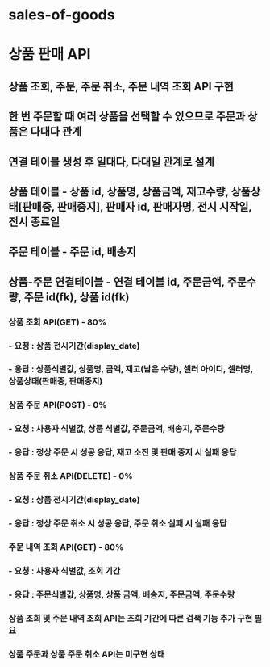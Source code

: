 # sales-of-goods

# 상품 판매 API

## 상품 조회, 주문, 주문 취소, 주문 내역 조회 API 구현

## 한 번 주문할 때 여러 상품을 선택할 수 있으므로 주문과 상품은 다대다 관계
## 연결 테이블 생성 후 일대다, 다대일 관계로 설계

## 상품 테이블 - 상품 id, 상품명, 상품금액, 재고수량, 상품상태[판매중, 판매중지], 판매자 id, 판매자명, 전시 시작일, 전시 종료일
## 주문 테이블 - 주문 id, 배송지
## 상품-주문 연결테이블 - 연결 테이블 id, 주문금액, 주문수량, 주문 id(fk), 상품 id(fk)

### 상품 조회 API(GET) - 80%
### - 요청 : 상품 전시기간(display_date)
### - 응답 : 상품식별값, 상품명, 금액, 재고(남은 수량), 셀러 아이디, 셀러명, 상품상태(판매중, 판매중지)

### 상품 주문 API(POST) - 0%
### - 요청 : 사용자 식별값, 상품 식별값, 주문금액, 배송지, 주문수량
### - 응답 : 정상 주문 시 성공 응답, 재고 소진 및 판매 중지 시 실패 응답

### 상품 주문 취소 API(DELETE) - 0%
### - 요청 : 상품 전시기간(display_date)
### - 응답 : 정상 주문 취소 시 성공 응답, 주문 취소 실패 시 실패 응답

### 주문 내역 조회 API(GET) - 80%
### - 요청 : 사용자 식별값, 조회 기간
### - 응답 : 주문식별값, 상품명, 상품 금액, 배송지, 주문금액, 주문수량

### 상품 조회 및 주문 내역 조회 API는 조회 기간에 따른 검색 기능 추가 구현 필요
### 상품 주문과 상품 주문 취소 API는 미구현 상태

